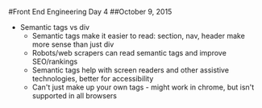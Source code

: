 #Front End Engineering Day 4
##October 9, 2015

- Semantic tags vs div
  - Semantic tags make it easier to read: section, nav, header make more sense than just div
  - Robots/web scrapers can read semantic tags and improve SEO/rankings
  - Semantic tags help with screen readers and other assistive technologies, better for accessibility
  - Can't just make up your own tags - might work in chrome, but isn't supported in all browsers
